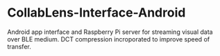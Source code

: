 # CollabLens-Interface-Android

Android app interface and Raspberry Pi server for streaming visual data over BLE medium. DCT compression incroporated to improve speed of transfer.
